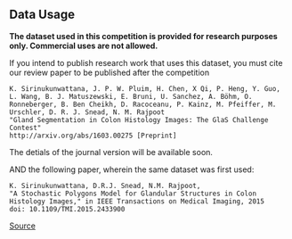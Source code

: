## Data Usage

**The dataset used in this competition is provided for research purposes only. Commercial uses are not allowed.**

If you intend to publish research work that uses this dataset, you must cite our review paper to be published after the competition

```
K. Sirinukunwattana, J. P. W. Pluim, H. Chen, X Qi, P. Heng, Y. Guo, L. Wang, B. J. Matuszewski, E. Bruni, U. Sanchez, A. Böhm, O. Ronneberger, B. Ben Cheikh, D. Racoceanu, P. Kainz, M. Pfeiffer, M. Urschler, D. R. J. Snead, N. M. Rajpoot
"Gland Segmentation in Colon Histology Images: The GlaS Challenge Contest"
http://arxiv.org/abs/1603.00275 [Preprint]
```

The detials of the journal version will be available soon.

AND the following paper, wherein the same dataset was first used:
```
K. Sirinukunwattana, D.R.J. Snead, N.M. Rajpoot,
"A Stochastic Polygons Model for Glandular Structures in Colon Histology Images," in IEEE Transactions on Medical Imaging, 2015
doi: 10.1109/TMI.2015.2433900
```
[Source](https://www.kaggle.com/datasets/sani84/glasmiccai2015-gland-segmentation)

